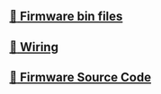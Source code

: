 ## [:file_folder: Firmware bin files](./firmware/readme.md)
## [:file_folder: Wiring](./hardware/readme.md)
## [:file_folder: Firmware Source Code](./sourcode/readme.md)
